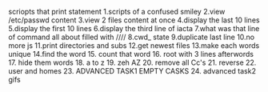 scriopts that print statement
1.scripts of a confused smiley
2.view /etc/passwd content
3.view 2 files content at once
4.display the last 10 lines
5.display the first 10 lines
6.display the third line of iacta
7.what was that line of command all about  filled with ////
8.cwd_ state
9.duplicate last line
10.no more js
11.print directories and subs
12.get newest files
13.make each words unique
14.find the word
15. count that word
16. root with 3 lines afterwords
17. hide them words
18. a to z
19. zeh AZ
20. remove all Cc's
21. reverse
22. user and homes 
23. ADVANCED TASK1 EMPTY CASKS
24. advanced task2 gifs
